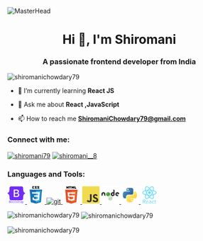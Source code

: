 ![MasterHead](https://camo.githubusercontent.com/48ec00ed4c84e771db4a1db90b56352923a8d644452a32b434d68e97006c9337/68747470733a2f2f63686b736b696c6c732e636f6d2f77702d636f6e74656e742f75706c6f6164732f323032302f30342f504e432d416e696d617465642d42616e6e6572732e676966)
<h1 align="center">Hi 👋, I'm Shiromani</h1>
<h3 align="center">A passionate frontend developer from India</h3>
<!-- (img align ="right" alt ="coding" width ="400" src ="https://gifer.com/en/GYny") -->
<!-- <img align="right" alt="Coding" width="400" src="https://cdn.dribbble.com/users/116207..."> -->
<p align="left"> <img src="https://komarev.com/ghpvc/?username=shiromanichowdary79&label=Profile%20views&color=0e75b6&style=flat" alt="shiromanichowdary79" /> </p>

- 🌱 I’m currently learning **React JS**

- 💬 Ask me about **React ,JavaScript**

- 📫 How to reach me **ShiromaniChowdary79@gmail.com**

<h3 align="left">Connect with me:</h3>
<p align="left">
<a href="https://linkedin.com/in/shiromani79" target="blank"><img align="center" src="https://raw.githubusercontent.com/rahuldkjain/github-profile-readme-generator/master/src/images/icons/Social/linked-in-alt.svg" alt="shiromani79" height="30" width="40" /></a>
<a href="https://instagram.com/shiromani__8" target="blank"><img align="center" src="https://raw.githubusercontent.com/rahuldkjain/github-profile-readme-generator/master/src/images/icons/Social/instagram.svg" alt="shiromani__8" height="30" width="40" /></a>
</p>

<h3 align="left">Languages and Tools:</h3>
<p align="left"> <a href="https://getbootstrap.com" target="_blank" rel="noreferrer"> <img src="https://raw.githubusercontent.com/devicons/devicon/master/icons/bootstrap/bootstrap-plain-wordmark.svg" alt="bootstrap" width="40" height="40"/> </a> <a href="https://www.w3schools.com/css/" target="_blank" rel="noreferrer"> <img src="https://raw.githubusercontent.com/devicons/devicon/master/icons/css3/css3-original-wordmark.svg" alt="css3" width="40" height="40"/> </a> <a href="https://git-scm.com/" target="_blank" rel="noreferrer"> <img src="https://www.vectorlogo.zone/logos/git-scm/git-scm-icon.svg" alt="git" width="40" height="40"/> </a> <a href="https://www.w3.org/html/" target="_blank" rel="noreferrer"> <img src="https://raw.githubusercontent.com/devicons/devicon/master/icons/html5/html5-original-wordmark.svg" alt="html5" width="40" height="40"/> </a> <a href="https://developer.mozilla.org/en-US/docs/Web/JavaScript" target="_blank" rel="noreferrer"> <img src="https://raw.githubusercontent.com/devicons/devicon/master/icons/javascript/javascript-original.svg" alt="javascript" width="40" height="40"/> </a> <a href="https://nodejs.org" target="_blank" rel="noreferrer"> <img src="https://raw.githubusercontent.com/devicons/devicon/master/icons/nodejs/nodejs-original-wordmark.svg" alt="nodejs" width="40" height="40"/> </a> <a href="https://www.python.org" target="_blank" rel="noreferrer"> <img src="https://raw.githubusercontent.com/devicons/devicon/master/icons/python/python-original.svg" alt="python" width="40" height="40"/> </a> <a href="https://reactjs.org/" target="_blank" rel="noreferrer"> <img src="https://raw.githubusercontent.com/devicons/devicon/master/icons/react/react-original-wordmark.svg" alt="react" width="40" height="40"/> </a> </p>

<p><img align="left" src="https://github-readme-stats.vercel.app/api/top-langs?username=shiromanichowdary79&show_icons=true&locale=en&layout=compact" alt="shiromanichowdary79" /></p>

<p>&nbsp;<img align="center" src="https://github-readme-stats.vercel.app/api?username=shiromanichowdary79&show_icons=true&locale=en" alt="shiromanichowdary79" /></p>

<p><img align="center" src="https://github-readme-streak-stats.herokuapp.com/?user=shiromanichowdary79&" alt="shiromanichowdary79" /></p>
